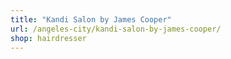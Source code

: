 ```yaml
---
title: "Kandi Salon by James Cooper"
url: /angeles-city/kandi-salon-by-james-cooper/
shop: hairdresser
---
```

